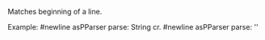 Matches beginning of a line.

Example:
#newline asPParser parse: String cr.
#newline asPParser parse: ''
